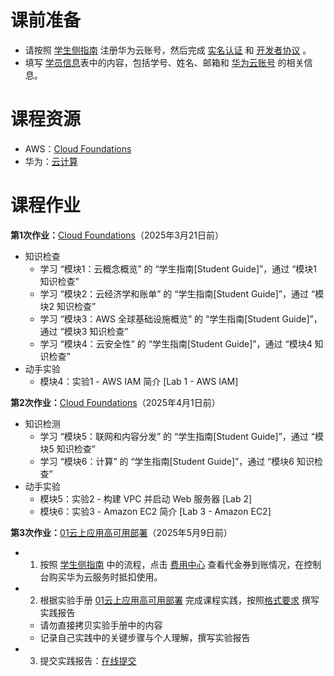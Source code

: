 # 课前准备
- 请按照 [学生侧指南](https://docs.qq.com/pdf/DYnNXUnVKTFpRaU5r?) 注册华为云账号，然后完成 [实名认证](https://account.huaweicloud.com/usercenter/?locale=zh-cn®ion=ap-southeast-1#/accountindex/realNameAuth) 和 [开发者协议](https://bbs.huaweicloud.com/community/myhomepage) 。
- 填写 [学员信息](https://docs.qq.com/form/page/DYnhETW1BQkxIaHB3)表中的内容，包括学号、姓名、邮箱和 [华为云账号](https://console.huaweicloud.com/iam/?agencyId=0bc8d306f880f2c21f28c01b3710deb1&region=cn-north-1&locale=zh-cn#/mine/apiCredential) 的相关信息。

# 课程资源
- AWS：[Cloud Foundations](https://awsacademy.instructure.com/courses/112657)
- 华为：[云计算](https://docs.qq.com/s/9wKW7lgo1zGyKDE7zSvP_W) 

# 课程作业
**第1次作业：**[Cloud Foundations](https://awsacademy.instructure.com/courses/112657)（2025年3月21日前）
- 知识检查
    - 学习 “模块1：云概念概览” 的 “学生指南[Student Guide]”，通过 “模块1 知识检查”
    - 学习 “模块2：云经济学和账单” 的 “学生指南[Student Guide]”，通过 “模块2 知识检查”
    - 学习 “模块3：AWS 全球基础设施概览” 的 “学生指南[Student Guide]”，通过 “模块3 知识检查”
    - 学习 “模块4：云安全性” 的 “学生指南[Student Guide]”，通过 “模块4 知识检查”
- 动手实验
    - 模块4：实验1 - AWS IAM 简介 [Lab 1 - AWS IAM]


**第2次作业：**[Cloud Foundations](https://awsacademy.instructure.com/courses/112657)（2025年4月1日前）
- 知识检测
    - 学习 “模块5：联网和内容分发” 的 “学生指南[Student Guide]”，通过 “模块5 知识检查”
    - 学习 “模块6：计算” 的 “学生指南[Student Guide]”，通过 “模块6 知识检查”
- 动手实验
    - 模块5：实验2 - 构建 VPC 并启动 Web 服务器 [Lab 2]
    - 模块6：实验3 - Amazon EC2 简介 [Lab 3 - Amazon EC2]


**第3次作业：**[01云上应用高可用部署](https://docs.qq.com/doc/DYnFMUVJxQmNXUGVk)（2025年5月9日前）
- 1. 按照 [学生侧指南](https://docs.qq.com/pdf/DYnNXUnVKTFpRaU5r?) 中的流程，点击 [费用中心](https://account.huaweicloud.com/usercenter/?agencyId=7938be6fd2bb4312b1199b4fc754563a&region=cn-north-4&locale=zh-cn#/userindex/allview) 查看代金券到账情况，在控制台购买华为云服务时抵扣使用。 
- 2. 根据实验手册 [01云上应用高可用部署](https://docs.qq.com/doc/DYnFMUVJxQmNXUGVk) 完成课程实践，按照[格式要求](https://docs.qq.com/doc/DYnpza1ZBUXFkQndS) 撰写实践报告
    - 请勿直接拷贝实验手册中的内容
    - 记录自己实践中的关键步骤与个人理解，撰写实验报告
- 3. 提交实践报告：[在线提交](https://docs.qq.com/form/page/DYmZpeE1qZUh4c2dq)
